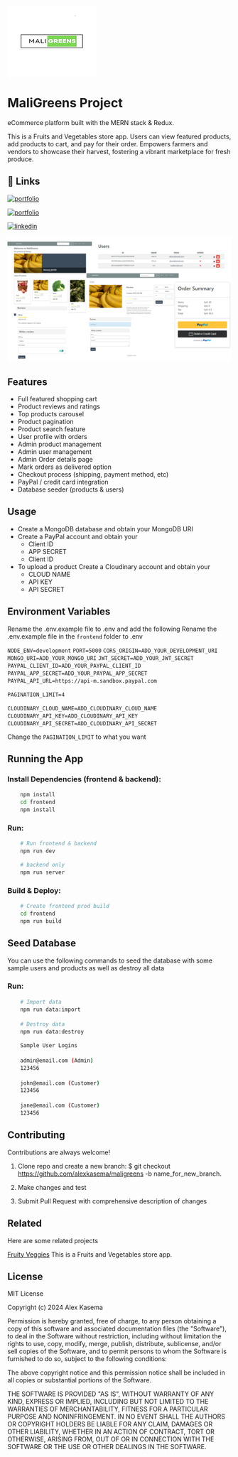 
![Logo](./frontend/public/maligreens.png)


# MaliGreens Project
eCommerce platform built with the MERN stack & Redux.

This is a Fruits and Vegetables store app. Users can view featured products, add products to cart, and pay for their order. Empowers farmers and vendors to showcase their harvest, fostering a vibrant marketplace for fresh produce.


## 🔗 Links
[![portfolio](https://img.shields.io/badge/my_portfolio-000?style=for-the-badge&logo=ko-fi&logoColor=white)](https://alex-portfolio-lun2.onrender.com/)

[![portfolio](https://img.shields.io/badge/deployed_project-000?style=for-the-badge&logo=ko-fi&logoColor=white)](https://maligreens-welcome.onrender.com/)

[![linkedin](https://img.shields.io/badge/linkedin-0A66C2?style=for-the-badge&logo=linkedin&logoColor=white)](https://www.linkedin.com/in/alexkasema/)




![App Images](./frontend/public/maliGreensImages.png)


## Features

- Full featured shopping cart
- Product reviews and ratings
- Top products carousel
- Product pagination
- Product search feature
- User profile with orders
- Admin product management
- Admin user management
- Admin Order details page
- Mark orders as delivered option
- Checkout process (shipping, payment method, etc)
- PayPal / credit card integration
- Database seeder (products & users)


## Usage

- Create a MongoDB database and obtain your MongoDB URI
- Create a PayPal account and obtain your
    - Client ID
    - APP SECRET
    - Client ID
- To upload a product Create a Cloudinary account and obtain your
    - CLOUD NAME
    - API KEY
    - API SECRET


## Environment Variables

Rename the .env.example file to .env and add the following
Rename the .env.example file in the `frontend` folder to .env


`NODE_ENV=development`
`PORT=5000`
`CORS_ORIGIN=ADD_YOUR_DEVELOPMENT_URI`
`MONGO_URI=ADD_YOUR_MONGO_URI`
`JWT_SECRET=ADD_YOUR_JWT_SECRET`
`PAYPAL_CLIENT_ID=ADD_YOUR_PAYPAL_CLIENT_ID`
`PAYPAL_APP_SECRET=ADD_YOUR_PAYPAL_APP_SECRET`
`PAYPAL_API_URL=https://api-m.sandbox.paypal.com`

`PAGINATION_LIMIT=4`

`CLOUDINARY_CLOUD_NAME=ADD_CLOUDINARY_CLOUD_NAME`
`CLOUDINARY_API_KEY=ADD_CLOUDINARY_API_KEY`
`CLOUDINARY_API_SECRET=ADD_CLOUDINARY_API_SECRET`

Change the `PAGINATION_LIMIT` to what you want


## Running the App

### Install Dependencies (frontend & backend):

```bash
    npm install
    cd frontend
    npm install
```
### Run:

```bash
    # Run frontend & backend 
    npm run dev
```
```bash
    # backend only 
    npm run server
```
### Build & Deploy:

```bash
    # Create frontend prod build
    cd frontend
    npm run build
```



## Seed Database
You can use the following commands to seed the database with some sample users and products as well as destroy all data

### Run:

```bash
    # Import data
    npm run data:import

    # Destroy data
    npm run data:destroy
```
```bash
    Sample User Logins

    admin@email.com (Admin)
    123456

    john@email.com (Customer)
    123456

    jane@email.com (Customer)
    123456
```
## Contributing

Contributions are always welcome!

1. Clone repo and create a new branch: $ git checkout https://github.com/alexkasema/maligreens -b name_for_new_branch.

2. Make changes and test

3. Submit Pull Request with comprehensive description of changes




## Related

Here are some related projects

[Fruity Veggies](https://github.com/alexkasema/Fruity_Veggies) This is a Fruits and Vegetables store app.


## License

MIT License

Copyright (c) 2024 Alex Kasema

Permission is hereby granted, free of charge, to any person obtaining a copy
of this software and associated documentation files (the "Software"), to deal
in the Software without restriction, including without limitation the rights
to use, copy, modify, merge, publish, distribute, sublicense, and/or sell
copies of the Software, and to permit persons to whom the Software is
furnished to do so, subject to the following conditions:

The above copyright notice and this permission notice shall be included in all
copies or substantial portions of the Software.

THE SOFTWARE IS PROVIDED "AS IS", WITHOUT WARRANTY OF ANY KIND, EXPRESS OR
IMPLIED, INCLUDING BUT NOT LIMITED TO THE WARRANTIES OF MERCHANTABILITY,
FITNESS FOR A PARTICULAR PURPOSE AND NONINFRINGEMENT. IN NO EVENT SHALL THE
AUTHORS OR COPYRIGHT HOLDERS BE LIABLE FOR ANY CLAIM, DAMAGES OR OTHER
LIABILITY, WHETHER IN AN ACTION OF CONTRACT, TORT OR OTHERWISE, ARISING FROM,
OUT OF OR IN CONNECTION WITH THE SOFTWARE OR THE USE OR OTHER DEALINGS IN THE
SOFTWARE.

